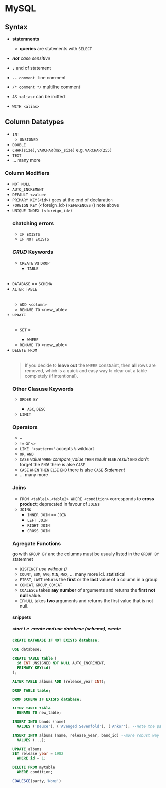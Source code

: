 # MySQL <a name="top"></a>

## Syntax

* **statemnents**
  * **queries** are statements with `SELECT` 

* <i>**not** case sensitive</i>
* `;` and of statement
* `-- comment ` line comment
* `/* comment */` multiline comment

* `AS <alias>` can be imitted
* `WITH <alias>`

## Column Datatypes

* `INT`
  * `UNSIGNED`
* `DOUBLE`
* `CHAR(size)`, `VARCHAR(max_size)` e.g. `VARCHAR(255)`
* `TEXT`
* ... many more

### Column Modifiers
  
* `NOT NULL`
* `AUTO_INCREMENT`
* `DEFAULT <value>`
* `PRIMARY KEY(<id>)` goes at the end of declaration
* `FOREIGN KEY` (\<foreign_id>) `REFERENCES` <table>(<id>) note above
* `UNIQUE INDEX (<foreign_id>)`

### chatching errors

* `IF EXISTS`
* `IF NOT EXISTS`

### *CRUD* Keywords

* `CREATE` vs `DROP`
  * `TABLE` <table>
  * `DATABASE` <databese> == `SCHEMA` <schema>
* `ALTER TABLE` <table>
  * `ADD <column>`
  * `RENAME TO` <new_table>
* `UPDATE` <table>
  * `SET` <column> = <value>
    * `WHERE` <consition>
  * `RENAME TO` <new_table>
* `DELETE FROM` <table>

> If you decide to **leave out** the `WHERE` constraint, then **all** rows are removed, which is a quick and easy way to clear out a table completely (if intentional).

### Other Clasuse Keywords

* `ORDER BY` <column>
  * `ASC`, `DESC`
* `LIMIT` <number>

### Operators

* `=`
* `!=` or `<>`
* `LIKE '<pattern>'` accepts `%` wildcart
* `OR`, `AND`
* `CASE` *value* `WHEN` *compare_value* `THEN` *result* `ELSE` *result* `END` don't forget the `END`! there is alse `CASE` 
* `CASE` `WHEN` <condition> `THEN` <result> `ELSE` <result> `END` there is alse `CASE` *Statement*
* ... many more

### Joins

* `FROM <table1>,<table2> WHERE <condition>` corresponds to **cross product**; deprecated in favour of `JOIN`s
* `JOIN`s
  * `INNER JOIN`  == `JOIN`
  * `LEFT JOIN`
  * `RIGHT JOIN`
  * `CROSS JOIN`   

### Agregate **Functions**

go with `GROUP BY` and the columns must be usually listed in the `GROUP BY` statemnet

* `DISTINCT` *use without ()*
* `COUNT`, `SUM`, `AVG`, `MIN`, `MAX`, ... many more icl. statistical
* `FIRST`, `LAST` returns the **first** or the **last** value of a column in a group
* `CONCAT`, `GROUP_CONCAT`
* `COALESCE` takes **any number** of arguments and returns the **first not null** value.
* `IFNULL` takes **two** arguments and returns the first value that is not null.

#### snippets

##### start *i.e.* create and use databese (schema), create

```sql
CREATE DATABASE IF NOT EXISTS database;

USE databese;

CREATE TABLE table (
  id INT UNSIGNED NOT NULL AUTO_INCREMENT,
  PRIMARY KEY(id)
);
```
```sql
ALTER TABLE albums ADD (release_year INT);
```
```sql
DROP TABLE table;

DROP SCHEMA IF EXISTS database;
```
```sql
ALTER TABLE table
  RENAME TO new_table;
```
```sql
INSERT INTO bands (name)
  VALUES ('Deuce'), ('Avenged Sevenfold'), ('Ankor'); --note the parentheses!;
```
```sql
INSERT INTO albums (name, release_year, band_id) --more robust way (in case of future column modification)
  VALUES (...);
```
```sql
UPDATE albums
SET release year = 1982
  WHERE id = 1;
```
```sql
DELETE FROM mytable
  WHERE condition;
```
```sql
COALESCE(party,'None')
```

